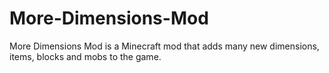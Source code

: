 More-Dimensions-Mod
===================

More Dimensions Mod is a Minecraft mod that adds many new dimensions, items, blocks and mobs to the game.
